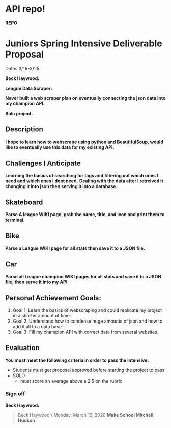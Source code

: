# API repo!
<strong><a href="https://github.com/Beck-Haywood/LoLChampionApi">REPO</a></strong>
# Juniors Spring Intensive Deliverable Proposal
Dates 3/16-3/25

**Beck Haywood:**

**League Data Scraper:**

**Never built a web scraper plan on eventually connecting the json data into my champion API.**

**Solo project.**

## Description
**I hope to learn how to webscrape using python and BeautifulSoup, would like to eventually use this data for my existing API.**

## Challenges I Anticipate
**Learning the basics of searching for tags and filtering out which ones I need and which ones I dont need.**
**Dealing with the data after I retreived it changing it into json then serving it into a database.**

## Skateboard
**Parse A league WIKI page, grab the name, title, and icon and print them to terminal.**
## Bike
**Parse a League WIKI page for all stats then save it to a JSON file.**
## Car
**Parse all League champion WIKI pages for all stats and save it to a JSON file, then serve it into my API**

## Personal Achievement Goals:

1. Goal 1: Learn the basics of webscraping and could replicate my project in a shorter amount of time.
1. Goal 2: Understand how to condense huge amounts of json and how to add it all to a data base.
1. Goal 3: Fill my champion API with correct data from several websites.

## Evaluation
**You must meet the following criteria in order to pass the intensive:**

- Students must get proposal approved before starting the project to pass
- SOLO
    - must score an average above a 2.5 on the rubric
### Sign off
**Beck Haywood:**
> Beck Haywood / Monday, March 16, 2020
**Make School Mitchell Hudson**